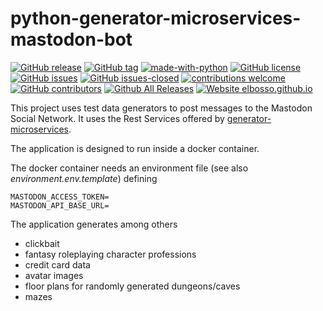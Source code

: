 # python-generator-microservices-mastodon-bot

<!---
[![start with why](https://img.shields.io/badge/start%20with-why%3F-brightgreen.svg?style=flat)](http://www.ted.com/talks/simon_sinek_how_great_leaders_inspire_action)
--->
[![GitHub release](https://img.shields.io/github/release/elbosso/python-generator-microservices-mastodon-bot/all.svg?maxAge=1)](https://GitHub.com/elbosso/python-generator-microservices-mastodon-bot/releases/)
[![GitHub tag](https://img.shields.io/github/tag/elbosso/python-generator-microservices-mastodon-bot.svg)](https://GitHub.com/elbosso/python-generator-microservices-mastodon-bot/tags/)
[![made-with-python](https://img.shields.io/badge/Made%20with-Python-1f425f.svg)](https://www.python.org/)
[![GitHub license](https://img.shields.io/github/license/elbosso/python-generator-microservices-mastodon-bot.svg)](https://github.com/elbosso/python-generator-microservices-mastodon-bot/blob/master/LICENSE)
[![GitHub issues](https://img.shields.io/github/issues/elbosso/python-generator-microservices-mastodon-bot.svg)](https://GitHub.com/elbosso/python-generator-microservices-mastodon-bot/issues/)
[![GitHub issues-closed](https://img.shields.io/github/issues-closed/elbosso/python-generator-microservices-mastodon-bot.svg)](https://GitHub.com/elbosso/python-generator-microservices-mastodon-bot/issues?q=is%3Aissue+is%3Aclosed)
[![contributions welcome](https://img.shields.io/badge/contributions-welcome-brightgreen.svg?style=flat)](https://github.com/elbosso/python-generator-microservices-mastodon-bot/issues)
[![GitHub contributors](https://img.shields.io/github/contributors/elbosso/python-generator-microservices-mastodon-bot.svg)](https://GitHub.com/elbosso/python-generator-microservices-mastodon-bot/graphs/contributors/)
[![Github All Releases](https://img.shields.io/github/downloads/elbosso/python-generator-microservices-mastodon-bot/total.svg)](https://github.com/elbosso/python-generator-microservices-mastodon-bot)
[![Website elbosso.github.io](https://img.shields.io/website-up-down-green-red/https/elbosso.github.io.svg)](https://elbosso.github.io/)

This project uses test data generators to post messages to the Mastodon Social Network. 
It uses the Rest Services offered by 
[generator-microservices](https://GitHub.com/elbosso/generator-microservices).

The application is designed to run inside a docker container. 

The docker container needs an environment file (see also _environment.env.template_) defining

```
MASTODON_ACCESS_TOKEN=
MASTODON_API_BASE_URL=
```
The application generates among others

* clickbait
* fantasy roleplaying character professions
* credit card data
* avatar images
* floor plans for randomly generated dungeons/caves
* mazes

